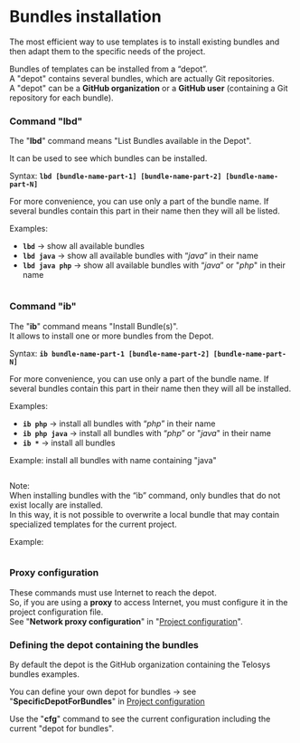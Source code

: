 # Bundles installation

The most efficient way to use templates is to install existing bundles and then adapt them to the specific needs of the project.

Bundles of templates can be installed from a “depot”. \
A "depot" contains several bundles, which are actually Git repositories. \
A "depot" can be a **GitHub organization** or a **GitHub user** (containing a Git repository for each bundle).

### Command "lbd" <a href="#command-lmd" id="command-lmd"></a>

The "**lbd**" command means "List Bundles available in the Depot".

It can be used to see which bundles can be installed.

Syntax:   **`lbd [bundle-name-part-1] [bundle-name-part-2] [bundle-name-part-N]`**

For more convenience, you can use only a part of the bundle name. If several bundles contain this part in their name then they will all be listed.

Examples:

* **`lbd`**   -> show all available bundles&#x20;
* **`lbd java`**  -> show all available bundles with “_java_” in their name
* **`lbd java php`**  -> show all available bundles with “_java_” or "_php_" in their name

<div align="left"><figure><img src="https://res.cloudinary.com/dhcihuzk8/image/upload/v1735566885/telosys-cli-command-lbd.png" alt=""><figcaption></figcaption></figure></div>



### Command "ib" <a href="#command-im" id="command-im"></a>

The "**ib**" command means "Install Bundle(s)".\
It allows to install one or more bundles from the Depot.

Syntax:   **`ib bundle-name-part-1 [bundle-name-part-2] [bundle-name-part-N]`**

For more convenience, you can use only a part of the bundle name. If several bundles contain this part in their name then they will all be installed.

Examples:

* **`ib php`**  -> install all bundles with “_php_” in their name
* **`ib php java`** -> install all bundles with “_php_” or "_java_" in their name
* **`ib *`** -> install all bundles&#x20;

Example:  install all bundles with name containing "java"

<div align="left"><figure><img src="https://res.cloudinary.com/dhcihuzk8/image/upload/v1735567501/telosys-cli-command-ib-001.png" alt=""><figcaption></figcaption></figure></div>

Note: \
When installing bundles with the “ib” command, only bundles that do not exist locally are installed.\
In this way, it is not possible to overwrite a local bundle that may contain specialized templates for the current project.

Example:

<div align="left"><figure><img src="https://res.cloudinary.com/dhcihuzk8/image/upload/v1735567510/telosys-cli-command-ib-002.png" alt=""><figcaption></figcaption></figure></div>



### Proxy configuration

These commands must use Internet to reach the depot. \
So, if you are using a **proxy** to access Internet, you must configure it in the project configuration file. \
See "**Network proxy configuration**" in "[Project configuration](../configuration-and-variables.md)".



### Defining the depot containing the bundles

By default the depot is the GitHub organization containing the Telosys bundles examples.

You can define your own depot for bundles -> see "**SpecificDepotForBundles**" in [Project configuration](../configuration-and-variables.md)

Use the "**cfg**" command to see the current configuration including the current "depot for bundles".



